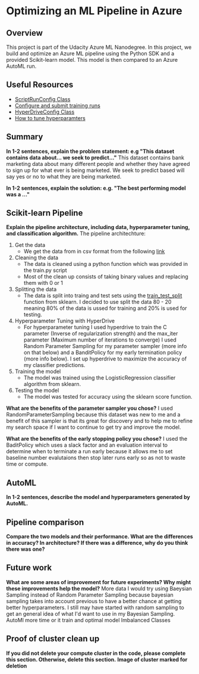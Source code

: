 # Optimizing an ML Pipeline in Azure

## Overview
This project is part of the Udacity Azure ML Nanodegree.
In this project, we build and optimize an Azure ML pipeline using the Python SDK and a provided Scikit-learn model.
This model is then compared to an Azure AutoML run.

## Useful Resources
- [ScriptRunConfig Class](https://docs.microsoft.com/en-us/python/api/azureml-core/azureml.core.scriptrunconfig?view=azure-ml-py)
- [Configure and submit training runs](https://docs.microsoft.com/en-us/azure/machine-learning/how-to-set-up-training-targets)
- [HyperDriveConfig Class](https://docs.microsoft.com/en-us/python/api/azureml-train-core/azureml.train.hyperdrive.hyperdriveconfig?view=azure-ml-py)
- [How to tune hyperparamters](https://docs.microsoft.com/en-us/azure/machine-learning/how-to-tune-hyperparameters)


## Summary
**In 1-2 sentences, explain the problem statement: e.g "This dataset contains data about... we seek to predict..."**
This dataset contains bank marketing data about many different people and whether they have agreed to sign up for what ever is being marketed. We seek to predict based will say yes or no to what they are being marketed.

**In 1-2 sentences, explain the solution: e.g. "The best performing model was a ..."**

## Scikit-learn Pipeline
**Explain the pipeline architecture, including data, hyperparameter tuning, and classification algorithm.**
The pipeline architechture:

1. Get the data
    * We get the data from in csv format from the following [link](https://automlsamplenotebookdata.blob.core.windows.net/automl-sample-notebook-data/bankmarketing_train.csv)
1. Cleaning the data
    * The data is cleaned using a python function which was provided in the train.py script
    * Most of the clean up consists of taking binary values and replacing them with 0 or 1
1. Splitting the data
    * The data is split into traing and test sets using the [train_test_split](https://scikit-learn.org/stable/modules/generated/sklearn.model_selection.train_test_split.html) function from sklearn. I decided to use split the data 80 - 20 meaning 80% of the data is ussed for training and 20% is used for testing.
1. Hyperparameter Tuning with HyperDrive
    * For hyperparameter tuning I used hyperdrive to train the C parameter (Inverse of regularization strength) and the max_iter parameter (Maximum number of iterations to converge) I used Random Parameter Sampling for my parameter sampler (more info on that below) and a BanditPolicy for my early termination policy (more info below). I set up hyperdrive to maximize the accuracy of my classifier predictions.
1. Training the model
    * The model was trained using the LogisticRegression classifier algorithm from sklearn.
1. Testing the model
    * The model was tested for accuracy using the sklearn score function.

**What are the benefits of the parameter sampler you chose?**
I used RandomParameterSampling because this dataset was new to me and a benefit of this sampler is that its great for discovery and to help me to refine my search space if I want to continue to get try and improve the model.

**What are the benefits of the early stopping policy you chose?**
I used the BaditPolicy which uses a slack factor and an evaluation interval to determine when to terminate a run early because it allows me to set baseline number evalutaions then stop later runs early so as not to waste time or compute.
## AutoML
**In 1-2 sentences, describe the model and hyperparameters generated by AutoML.**

## Pipeline comparison
**Compare the two models and their performance. What are the differences in accuracy? In architecture? If there was a difference, why do you think there was one?**


## Future work
**What are some areas of improvement for future experiments? Why might these improvements help the model?**
More data
I would try using Baeysian Sampling instead of Random Parameter Sampling because bayesian sampling takes into account previous to have a better chance at getting better hyperparameters. I still may have started with random sampling to get an general idea of what I'd want to use in my Bayesian Sampling.
AutoMl more time or it train and optimal model
Imbalanced Classes
## Proof of cluster clean up
**If you did not delete your compute cluster in the code, please complete this section. Otherwise, delete this section.**
**Image of cluster marked for deletion**
